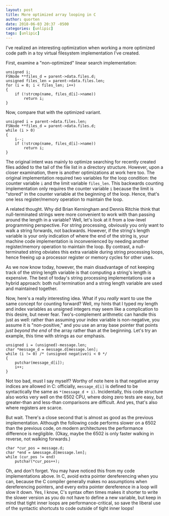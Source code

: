 ```yaml
---
layout: post
title: More optimized array looping in C
author: quorten
date: 2018-06-03 20:37 -0500
categories: [unlipic]
tags: [unlipic]
---
```


I've realized an interesting optimization when working a more
optimized code path in a toy virtual filesystem implementation I've
created.

First, examine a "non-optimized" linear search implementation:

    unsigned i;
    FSNode **files_d = parent->data.files.d;
    unsigned files_len = parent->data.files.len;
    for (i = 0; i < files_len; i++)
    {
        if (!strcmp(name, files_d[i]->name))
            return i;
    }

Now, compare that with the optimized variant.

    unsigned i = parent->data.files.len;
    FSNode **files_d = parent->data.files.d;
    while (i > 0)
    {
        i--;
        if (!strcmp(name, files_d[i]->name))
            return i;
    }

<!-- more -->

The original intent was mainly to optimize searching for recently
created files added to the tail of the file list in a directory
structure.  However, upon a closer examination, there is another
optimizations at work here too.  The original implementation required
two variables for the loop condition: the counter variable `i` and the
limit variable `files_len`.  This backwards counting implementation
only requires the counter variable `i` because the limit is "stored"
in the counter variable at the beginning of the loop.  Hence, that's
one less register/memory operation to maintain the loop.

A related thought.  Why did Brian Kerningham and Dennis Ritchie think
that null-terminated strings were more convenient to work with than
passing around the length in a variable?  Well, let's look at it from
a low-level programming perspective.  For string processing, obviously
you only want to walk a string forwards, not backwards.  However, if
the string's length variable is your only indication of where the end
of the string is, your machine code implementation is inconvenienced
by needing another register/memory operation to maintain the loop.  By
contrast, a null-terminated string obviates this extra variable during
string processing loops, hence freeing up a processor register or
memory cycles for other uses.

As we now know today, however, the main disadvantage of not keeping
track of the string length variable is that computing a string's
length is expensive.  The best of today's string processing
implementations use a hybrid approach: both null termination and a
string length variable are used and maintained together.

Now, here's a really interesting idea.  What if you _really_ want to
use the same concept for counting forward?  Well, my hints that I
typed my length and index variables as unsigned integers may seem like
a complication to this desire, but never fear.  Two's-complement
arithmetic can handle this just as well: rather than assuming your
index variable is non-negative, you assume it is "non-positive," and
you use an array base pointer that points _just beyond the end_ of the
array rather than at the beginning.  Let's try an example, this time
with strings as our emphasis.

    unsigned i = (unsigned)-message.len;
    char *message_d = message.d[message.len];
    while (i != 0) /* (unsigned negative)i < 0 */
    {
        putchar(message_d[i]);
        i++;
    }

Not too bad, must I say myself?  Worthy of note here is that negative
array indices are allowed in C: officially, `message_d[i]` is defined
to be syntactically the same as `*(message_d + i)`.  Incidentally,
this code structure also works very well on the 6502 CPU, where doing
zero tests are easy, but greater-than and less-than comparisons are
difficult.  And yes, that's also where registers are scarce.

But wait.  There's a close second that is almost as good as the
previous implementation.  Although the following code performs slower
on a 6502 than the previous code, on modern architectures the
performance difference is negligible.  (Okay, maybe the 6502 is only
faster walking in reverse, not walking forwards.)

    char *cur_pos = message.d;
    char *end = &message.d[message.len];
    while (cur_pos != end)
        putchar(*cur_pos++);

Oh, and don't forget.  You may have noticed this from my code
implementations above.  In C, avoid extra pointer dereferencing when
you can, because the C compiler generally makes no assumptions when
dereferencing pointers, and every extra pointer dereference in a loop
will slow it down.  Yes, I know, C's syntax often times makes it
shorter to write the slower version as you do not have to define a new
variable, but keep in mind that tight inner loops are
performance-critical, so save the liberal use of the syntactic
shortcuts to code outside of tight inner loops!

